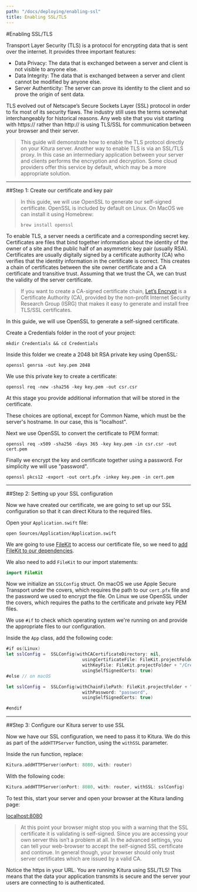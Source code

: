 ```yaml
---
path: "/docs/deploying/enabling-ssl"
title: Enabling SSL/TLS
---
```


#Enabling SSL/TLS

Transport Layer Security (TLS) is a protocol for encrypting data that is sent over the internet. It provides three important features:

- Data Privacy: The data that is exchanged between a server and client is not visible to anyone else.
- Data Integrity: The data that is exchanged between a server and client cannot be modified by anyone else.
- Server Authenticity: The server can prove its identity to the client and so prove the origin of sent data.

TLS evolved out of Netscape’s Secure Sockets Layer (SSL) protocol in order to fix most of its security flaws. The industry still uses the terms somewhat interchangeably for historical reasons. Any web site that you visit starting with https:// rather than http:// is using TLS/SSL for communication between your browser and their server.

> This guide will demonstrate how to enable the TLS protocol directly on your Kitura server. Another way to enable TLS is via an SSL/TLS proxy. In this case an intermediary application between your server and clients performs the encryption and decryption. Some cloud providers offer this service by default, which may be a more appropriate solution.

---

##Step 1: Create our certificate and key pair

> In this guide, we will use OpenSSL to generate our self-signed certificate.
> OpenSSL is included by default on Linux. On MacOS we can install it using Homebrew:
> ```
> brew install openssl
> ```

To enable TLS, a server needs a certificate and a corresponding secret key. Certificates are files that bind together information about the identity of the owner of a site and the public half of an asymmetric key pair (usually RSA). Certificates are usually digitally signed by a certificate authority (CA) who verifies that the identity information in the certificate is correct. This creates a chain of certificates between the site owner certificate and a CA certificate and transitive trust. Assuming that we trust the CA, we can trust the validity of the server certificate.

> If you want to create a CA-signed certificate chain, [Let’s Encrypt](https://letsencrypt.org) is a Certificate Authority (CA), provided by the non-profit Internet Security Research Group (ISRG) that makes it easy to generate and install free TLS/SSL certificates.

In this guide, we will use OpenSSL to generate a self-signed certificate.

Create a Credentials folder in the root of your project:

```
mkdir Credentials && cd Credentials
```

Inside this folder we create a 2048 bit RSA private key using OpenSSL:

```
openssl genrsa -out key.pem 2048
```

We use this private key to create a certificate:

```
openssl req -new -sha256 -key key.pem -out csr.csr
```

At this stage you provide additional information that will be stored in the certificate.

These choices are optional, except for Common Name, which must be the server's hostname. In our case, this is "localhost".

Next we use OpenSSL to convert the certificate to PEM format:

```
openssl req -x509 -sha256 -days 365 -key key.pem -in csr.csr -out cert.pem
```

Finally we encrypt the key and certificate together using a password. For simplicity we will use "password".

```
openssl pkcs12 -export -out cert.pfx -inkey key.pem -in cert.pem
```

---

##Step 2: Setting up your SSL configuration

Now we have created our certificate, we are going to set up our SSL configuration so that it can direct Kitura to the required files.

Open your `Application.swift` file:

```
open Sources/Application/Application.swift
```

We are going to use [FileKit](https://github.com/Kitura-Next/FileKit) to access our certificate file, so we need to [add FileKit to our dependencies](https://github.com/Kitura-Next/FileKit#add-dependencies).

We also need to add `FileKit` to our import statements:

```swift
import FileKit
```

Now we initialize an `SSLConfig` struct. On macOS we use Apple Secure Transport under the covers, which requires the path to our `cert.pfx` file and the password we used to encrypt the file. On Linux we use OpenSSL under the covers, which requires the paths to the certificate and private key PEM files.

We use `#if` to check which operating system we're running on and provide the appropriate files to our configuration.

Inside the `App` class, add the following code:

```swift
#if os(Linux)
let sslConfig =  SSLConfig(withCACertificateDirectory: nil,
                             usingCertificateFile: FileKit.projectFolder + "/Credentials/cert.pem",
                             withKeyFile: FileKit.projectFolder + "/Credentials/key.pem",
                             usingSelfSignedCerts: true)
#else // on macOS

let sslConfig =  SSLConfig(withChainFilePath: FileKit.projectFolder + "/Credentials/cert.pfx",
                             withPassword: "password",
                             usingSelfSignedCerts: true)

#endif
```

---

##Step 3: Configure our Kitura server to use SSL

Now we have our SSL configuration, we need to pass it to Kitura. We do this as part of the `addHTTPServer` function, using the `withSSL` parameter.

Inside the run function, replace:

```swift
Kitura.addHTTPServer(onPort: 8080, with: router)
```

With the following code:

```swift
Kitura.addHTTPServer(onPort: 8080, with: router, withSSL: sslConfig)
```

To test this, start your server and open your browser at the Kitura landing page:

<a href="https://localhost:8080" target="blank">localhost:8080</a>

> At this point your browser might stop you with a warning that the SSL certificate it is validating is self-signed. Since you are accessing your own server this isn’t a problem at all. In the advanced settings, you can tell your web-browser to accept the self-signed SSL certificate and continue. In general though, your browser should only trust server certificates which are issued by a valid CA.

Notice the https in your URL. You are running Kitura using SSL/TLS! This means that the data your application transmits is secure and the server your users are connecting to is authenticated.

